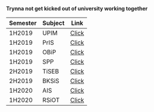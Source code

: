 **Trynna not get kicked out of university working together**

|Semester|Subject|Link|
|--------|-------|----|
|1H2019|UPIM|[Click](https://github.com/trueddd/UniversityExams/blob/master/upim/UPIM.md)|
|1H2019|PrIS|[Click](https://github.com/trueddd/UniversityExams/blob/master/pris/PrIS.md)|
|1H2019|OBiP|[Click](https://github.com/trueddd/UniversityExams/blob/master/obip/obip.md)|
|1H2019|SPP|[Click](https://github.com/trueddd/UniversityExams/blob/master/spp/spp.md)|
|2H2019|TiSEB|[Click](https://github.com/trueddd/UniversityExams/blob/master/tiseb/tiseb.md)|
|2H2019|BKSiS|[Click](https://github.com/trueddd/UniversityExams/blob/master/bksis/BKSiS.md)|
|1H2020|AIS|[Click](https://github.com/trueddd/UniversityExams/blob/master/ais/ais.md)|
|1H2020|RSiOT|[Click](https://github.com/trueddd/UniversityExams/blob/master/rsiot/rsiot.md)|
